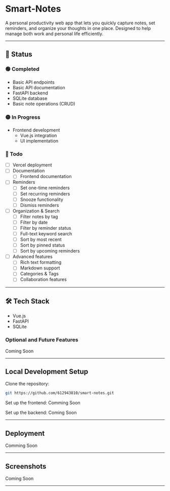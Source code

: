 # Smart-Notes

A personal productivity web app that lets you quickly capture notes, set reminders, and organize your thoughts in one place. Designed to help manage both work and personal life efficiently.

---

## 🚀 Status

### 🟢 Completed
- Basic API endpoints
- Basic API documentation
- FastAPI backend
- SQLite database
- Basic note operations (CRUD)

### 🟡 In Progress
- Frontend development
  - Vue.js integration
  - UI implementation

### 🔴 Todo
- [ ] Vercel deployment
- [ ] Documentation
  - [ ] Frontend documentation
- [ ] Reminders
  - [ ] Set one-time reminders
  - [ ] Set recurring reminders
  - [ ] Snooze functionality
  - [ ] Dismiss reminders
- [ ] Organization & Search
  - [ ] Filter notes by tag
  - [ ] Filter by date
  - [ ] Filter by reminder status
  - [ ] Full-text keyword search
  - [ ] Sort by most recent
  - [ ] Sort by pinned status
  - [ ] Sort by upcoming reminders
- [ ] Advanced features
  - [ ] Rich text formatting
  - [ ] Markdown support
  - [ ] Categories & Tags
  - [ ] Collaboration features

---

## 🛠️ Tech Stack

- Vue.js
- FastAPI
- SQLite

### Optional and Future Features
Coming Soon

---

## Local Development Setup

Clone the repository:

```bash
git https://github.com/612943810/smart-notes.git
```

Set up the frontend:
Comming Soon

Set up the backend:
Coming Soon

---

## Deployment

Comming Soon

---

## Screenshots
Coming Soon

---


